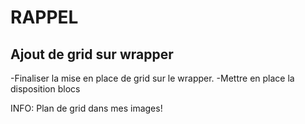 # RAPPEL

## Ajout de grid sur wrapper

-Finaliser la mise en place de grid sur le wrapper.
-Mettre en place la disposition blocs

INFO: Plan de grid dans mes images!
